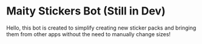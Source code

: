 # Maity Stickers Bot (Still in Dev)
Hello, this bot is created to simplify creating new sticker packs and bringing them from other apps without the need to manually change sizes!